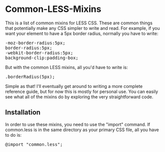Common-LESS-Mixins
==================

This is a list of common mixins for LESS CSS. These are common things that potentially make any CSS simpler to write and read. For example, if you want your element to have a 5px border radius, normally you have to write:

<pre>
-moz-border-radius:5px;
border-radius:5px;
-webkit-border-radius:5px;
background-clip:padding-box;
</pre>

But with the common LESS mixins, all you'd have to write is:

<pre>
.borderRadius(5px);
</pre>

Simple as that! I'll eventually get around to writing a more complete reference guide, but for now this is mostly for personal use. You can easily see what all of the mixins do by exploring the very straightforward code.

## Installation

In order to use these mixins, you need to use the "import" command. If common.less is in the same directory as your primary CSS file, all you have to do is:

<pre>
@import "common.less";
</pre>